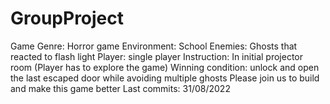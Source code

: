 # GroupProject
Game Genre: Horror 
game Environment: School 
Enemies: Ghosts that reacted to flash light 
Player: single player 
Instruction: In initial projector room (Player has to explore the game) 
Winning condition: unlock and open the last escaped door while avoiding multiple ghosts
Please join us to build and make this game better 
Last commits: 31/08/2022
